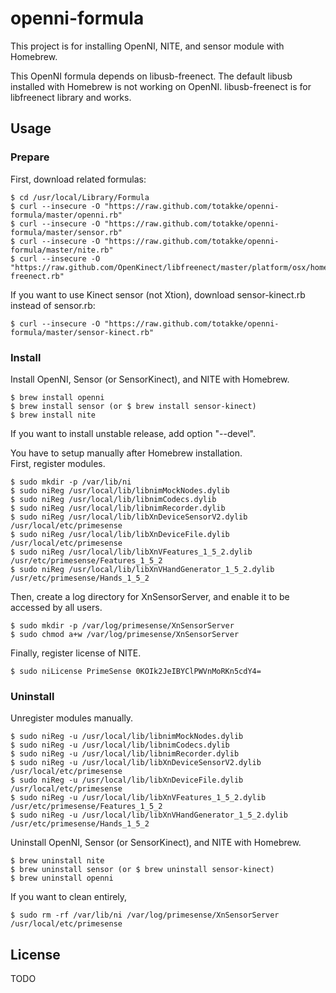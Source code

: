 # openni-formula

This project is for installing OpenNI, NITE, and sensor module with Homebrew.

This OpenNI formula depends on libusb-freenect.
The default libusb installed with Homebrew is not working on OpenNI.
libusb-freenect is for libfreenect library and works.

## Usage

### Prepare

First, download related formulas:

    $ cd /usr/local/Library/Formula
    $ curl --insecure -O "https://raw.github.com/totakke/openni-formula/master/openni.rb"
    $ curl --insecure -O "https://raw.github.com/totakke/openni-formula/master/sensor.rb"
    $ curl --insecure -O "https://raw.github.com/totakke/openni-formula/master/nite.rb"
    $ curl --insecure -O "https://raw.github.com/OpenKinect/libfreenect/master/platform/osx/homebrew/libusb-freenect.rb"

If you want to use Kinect sensor (not Xtion), download sensor-kinect.rb instead of sensor.rb:

    $ curl --insecure -O "https://raw.github.com/totakke/openni-formula/master/sensor-kinect.rb"

### Install

Install OpenNI, Sensor (or SensorKinect), and NITE with Homebrew.

    $ brew install openni
    $ brew install sensor (or $ brew install sensor-kinect)
    $ brew install nite

If you want to install unstable release, add option "--devel". 

You have to setup manually after Homebrew installation.  
First, register modules.

    $ sudo mkdir -p /var/lib/ni
    $ sudo niReg /usr/local/lib/libnimMockNodes.dylib
    $ sudo niReg /usr/local/lib/libnimCodecs.dylib
    $ sudo niReg /usr/local/lib/libnimRecorder.dylib
    $ sudo niReg /usr/local/lib/libXnDeviceSensorV2.dylib /usr/local/etc/primesense
    $ sudo niReg /usr/local/lib/libXnDeviceFile.dylib /usr/local/etc/primesense
    $ sudo niReg /usr/local/lib/libXnVFeatures_1_5_2.dylib /usr/etc/primesense/Features_1_5_2
    $ sudo niReg /usr/local/lib/libXnVHandGenerator_1_5_2.dylib /usr/etc/primesense/Hands_1_5_2
    
Then, create a log directory for XnSensorServer, and enable it to be accessed by all users.

    $ sudo mkdir -p /var/log/primesense/XnSensorServer
    $ sudo chmod a+w /var/log/primesense/XnSensorServer

Finally, register license of NITE.

	$ sudo niLicense PrimeSense 0KOIk2JeIBYClPWVnMoRKn5cdY4=
    
    
### Uninstall

Unregister modules manually.

	$ sudo niReg -u /usr/local/lib/libnimMockNodes.dylib
    $ sudo niReg -u /usr/local/lib/libnimCodecs.dylib
    $ sudo niReg -u /usr/local/lib/libnimRecorder.dylib
    $ sudo niReg -u /usr/local/lib/libXnDeviceSensorV2.dylib /usr/local/etc/primesense
    $ sudo niReg -u /usr/local/lib/libXnDeviceFile.dylib /usr/local/etc/primesense
    $ sudo niReg -u /usr/local/lib/libXnVFeatures_1_5_2.dylib /usr/etc/primesense/Features_1_5_2
    $ sudo niReg -u /usr/local/lib/libXnVHandGenerator_1_5_2.dylib /usr/etc/primesense/Hands_1_5_2

Uninstall OpenNI, Sensor (or SensorKinect), and NITE with Homebrew.

	$ brew uninstall nite
    $ brew uninstall sensor (or $ brew uninstall sensor-kinect)
    $ brew uninstall openni

If you want to clean entirely,

    $ sudo rm -rf /var/lib/ni /var/log/primesense/XnSensorServer /usr/local/etc/primesense

## License

TODO